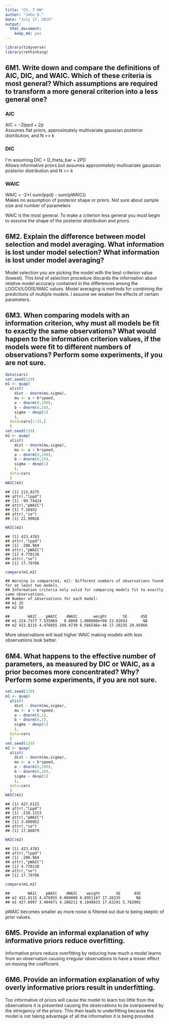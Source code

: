 ```yaml
---
title: "Ch. 7 HW"
author: "John D."
date: "July 17, 2019"
output: 
  html_document: 
    keep_md: yes
---
```





```r
library(tidyverse)
library(rethinking)
```

## 6M1. Write down and compare the definitions of AIC, DIC, and WAIC. Which of these criteria is most general? Which assumptions are required to transform a more general criterion into a less general one?

### AIC
  AIC = −2lppd + 2p  
  Assumes flat priors, approximately multivariate gaussian posterior distribution, and N >> k

### DIC
  I'm assuming DIC = D_theta_bar + 2PD  
  Allows informative priors but assumes approximately multivariate gaussian posterior distribution and N >> k
  
### WAIC
  WAIC = -2*( sum(lppd) - sum(pWAIC))  
  Makes no assumption of posterior shape or priors. Not sure about sample size and number of parameters
  
  
WAIC is the most general. To make a criterion less general you must begin to assume the shape of the posterior distribution and priors.

## 6M2. Explain the difference between model selection and model averaging. What information is lost under model selection? What information is lost under model averaging?

Model selection you are picking the model with the best criterion value (lowest). This kind of selection procedure discards the information about relative model accuracy contained in the differences among the LOOCV/LOOIS/WAIC values. Model averaging is methods for combining the predictions of multiple models. I assume we weaken the effects of certain parameters.

## 6M3. When comparing models with an information criterion, why must all models be fit to exactly the same observations? What would happen to the information criterion values, if the models were fit to different numbers of observations? Perform some experiments, if you are not sure.


```r
data(cars)
set.seed(120)
m1 <- quap(
  alist(
    dist ~ dnorm(mu,sigma),
    mu <- a + b*speed,
    a ~ dnorm(0,100),
    b ~ dnorm(0,10),
    sigma ~ dexp(1)
    ),
  data=cars[1:25,]
  )
set.seed(120)
m2 <- quap(
  alist(
    dist ~ dnorm(mu,sigma),
    mu <- a + b*speed,
    a ~ dnorm(0,100),
    b ~ dnorm(0,10),
    sigma ~ dexp(1)
    ),
  data=cars
  )
WAIC(m1)
```

```
## [1] 213.8275
## attr(,"lppd")
## [1] -99.74424
## attr(,"pWAIC")
## [1] 7.16952
## attr(,"se")
## [1] 22.90026
```

```r
WAIC(m2)
```

```
## [1] 423.4783
## attr(,"lppd")
## [1] -206.969
## attr(,"pWAIC")
## [1] 4.770138
## attr(,"se")
## [1] 17.79706
```

```r
compare(m1,m2)
```

```
## Warning in compare(m1, m2): Different numbers of observations found for at least two models.
## Information criteria only valid for comparing models fit to exactly same observations.
## Number of observations for each model:
## m1 25 
## m2 50
```

```
##        WAIC    pWAIC    dWAIC       weight       SE      dSE
## m1 214.7377 7.535869   0.0000 1.000000e+00 23.82693       NA
## m2 422.8115 4.476055 208.0739 6.566546e-46 17.26235 20.85066
```

More observations will lead higher WAIC making models with less observations look better.

## 6M4. What happens to the effective number of parameters, as measured by DIC or WAIC, as a prior becomes more concentrated? Why? Perform some experiments, if you are not sure.


```r
set.seed(120)
m1 <- quap(
  alist(
    dist ~ dnorm(mu,sigma),
    mu <- a + b*speed,
    a ~ dnorm(0,1),
    b ~ dnorm(0,1),
    sigma ~ dexp(1)
    ),
  data=cars
  )
set.seed(120)
m2 <- quap(
  alist(
    dist ~ dnorm(mu,sigma),
    mu <- a + b*speed,
    a ~ dnorm(0,100),
    b ~ dnorm(0,10),
    sigma ~ dexp(1)
    ),
  data=cars
  )
WAIC(m1)
```

```
## [1] 427.6125
## attr(,"lppd")
## [1] -210.1153
## attr(,"pWAIC")
## [1] 3.690952
## attr(,"se")
## [1] 17.88879
```

```r
WAIC(m2)
```

```
## [1] 423.4783
## attr(,"lppd")
## [1] -206.969
## attr(,"pWAIC")
## [1] 4.770138
## attr(,"se")
## [1] 17.79706
```

```r
compare(m1,m2)
```

```
##        WAIC    pWAIC    dWAIC    weight       SE      dSE
## m2 422.8115 4.476055 0.000000 0.8951167 17.26235       NA
## m1 427.0997 3.404671 4.288211 0.1048833 17.62291 5.782902
```

pWAIC becomes smaller as more noise is filtered out due to being skeptic of prior values.

## 6M5. Provide an informal explanation of why informative priors reduce overfitting.

Informative priors reduce overfitting by reducing how much a model learns from an observation causing irregular observations to have a lesser effect on moving the coefficient.

## 6M6. Provide an information explanation of why overly informative priors result in underfitting.

Too informative of priors will cause the model to learn too little from the observations it is presented causing the observations to be overpowered by the stringency of the priors. This then leads to underfitting because the model is not taking advantage of all the information it is being provided.
